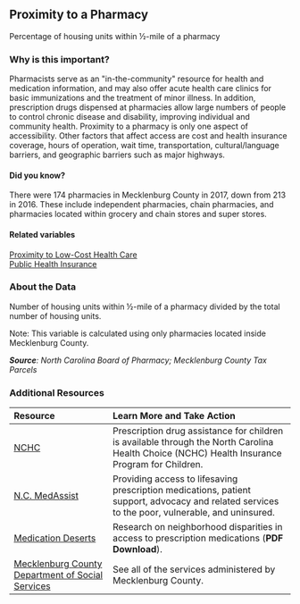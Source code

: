 ## Proximity to a Pharmacy
Percentage of housing units within &#189;-mile of a pharmacy

### Why is this important?
Pharmacists serve as an "in-the-community" resource for health and medication information, and may also offer acute health care clinics for basic immunizations and the treatment of minor illness. In addition, prescription drugs dispensed at pharmacies allow large numbers of people to control chronic disease and disability, improving individual and community health. Proximity to a pharmacy is only one aspect of accessibility. Other factors that affect access are cost and health insurance coverage, hours of operation, wait time, transportation, cultural/language barriers, and geographic barriers such as major highways. 

#### Did you know?
There were 174 pharmacies in Mecklenburg County in 2017, down from 213 in 2016. These include independent pharmacies, chain pharmacies, and pharmacies located within grocery and chain stores and super stores.

#### Related variables
<a href="javascript:void(0)" onclick="model.metricId = 'm28'">Proximity to Low-Cost Health Care</a>  
<a href="javascript:void(0)" onclick="model.metricId = 'm81'">Public Health Insurance</a>  

### About the Data
Number of housing units within &#189;-mile of a pharmacy divided by the total number of housing units. 

Note: This variable is calculated using only pharmacies located inside Mecklenburg County.

_**Source**: North Carolina Board of Pharmacy; Mecklenburg County Tax Parcels_

### Additional Resources
|Resource | Learn More and Take Action | 
|:--- | :--- |
|[NCHC](http://www.ncdhhs.gov/dma/healthchoice)| Prescription drug assistance for children is available through the North Carolina Health Choice (NCHC) Health Insurance Program for Children.
|[N.C. MedAssist](http://www.medassist.org/)|Providing access to lifesaving prescription medications, patient support, advocacy and related services to the poor, vulnerable, and uninsured.
|[Medication Deserts](http://www.ij-healthgeographics.com/content/pdf/1476-072X-11-48.pdf)| Research on neighborhood disparities in access to prescription medications (**PDF Download**).
|[Mecklenburg County Department of Social Services](http://charmeck.org/mecklenburg/county/dss/Pages/Default.aspx)| See all of the services administered by Mecklenburg County.